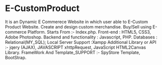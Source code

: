 # E-CustomProduct
It is an Dynamic E Commerece Website in which user able to E-Custom Product Website. Create and design custom merchandise. Buy/Sell using E-commerce Platform. 
Starts From :- Index.php.
Front-end : HTML5, CSS3, Adobe Photoshop.
Backend and functionality : Javascript, PHP.
Databases : Relational(MY_SQL);
Local Server Support :Xampp
Additional Library or API :- jqery (AJAX), JAVASCRIPT xhttpRequest, JavaScript HTML2Canvas Library.
FrameWork And Template_SUPPORT :- SpyStore Template, BootStrap.
